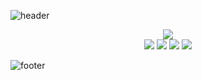 
![header](https://capsule-render.vercel.app/api?type=waving&color=gradient&height=170&section=header&text=Gregory%20Redos&fontSize=90&animation=scaleIn&fontAlignY=40&desc=Student%20at%20Makers%20Academy&&descSize=20&descAlignY=60&descAlign=72.5)
<div align="center">
  <img src="http://github-profile-summary-cards.vercel.app/api/cards/profile-details?username=G-Redos&theme=github_dark"/>
</div>

<div align="center">
  <img src="http://github-profile-summary-cards.vercel.app/api/cards/most-commit-language?username=G-Redos&theme=github_dark"/>
  <img src="http://github-profile-summary-cards.vercel.app/api/cards/repos-per-language?username=G-Redos&theme=github_dark"/>
  <img src="http://github-profile-summary-cards.vercel.app/api/cards/stats?username=G-Redos&theme=github_dark"/>
  <img src="http://github-profile-summary-cards.vercel.app/api/cards/productive-time?username=G-Redos&theme=github_dark&gmtOffset=1"/>
</div>

<!-- # Reach me -->
![footer](https://capsule-render.vercel.app/api?type=waving&color=gradient&height=80&section=footer)
